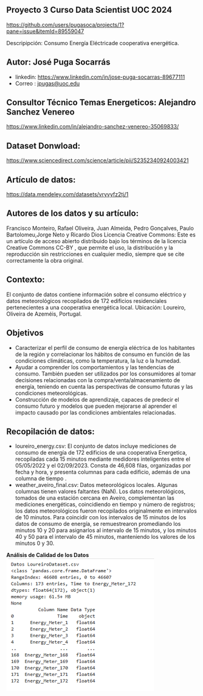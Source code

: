 ## Proyecto 3  Curso Data Scientist  UOC 2024 
https://github.com/users/pugasoca/projects/1?pane=issue&itemId=89559047

Descripipción: Consumo Energía Eléctricade cooperativa energética.
## Autor: José Puga Socarrás
- linkedin: https://www.linkedin.com/in/jose-puga-socarras-89677111
- Correo : jpugas@uoc.edu
## Consultor Técnico Temas Energeticos: Alejandro Sanchez Venereo
https://www.linkedin.com/in/alejandro-sanchez-venereo-35069833/
## Dataset Donwload:
https://www.sciencedirect.com/science/article/pii/S2352340924003421
## Artículo de datos:
https://data.mendeley.com/datasets/vryvyfz2tj/1
## Autores de los datos y su artículo:
Francisco Monteiro, Rafael Oliveira, Juan Almeida, Pedro Gonçalves, Paulo Bartolomeu,Jorge Neto y Ricardo Dios 
Licencia Creative Commons: 
Este es un artículo de acceso abierto distribuido bajo los términos de la licencia Creative Commons CC-BY , que permite el uso, la distribución y la reproducción sin restricciones en cualquier medio, siempre que se cite correctamente la obra original.
## Contexto: 
El conjunto de datos contiene información sobre el consumo eléctrico y datos meteorológicos recopilados de 172 edificios residenciales pertenecientes a una cooperativa energética local. Ubicación:	Loureiro, Oliveira de Azeméis, Portugal.

## Objetivos
- Caracterizar el perfil de consumo de energía eléctrica de los habitantes de la región y correlacionar los hábitos de consumo en función de las condiciones climáticas, como la temperatura, la luz o la humedad.
- Ayudar a comprender los comportamientos y las tendencias de consumo. También pueden ser utilizados por los consumidores al tomar decisiones relacionadas con la compra/venta/almacenamiento de energía, teniendo en cuenta las perspectivas de consumo futuras y las condiciones meteorológicas.
- Construcción de modelos de aprendizaje, capaces de predecir el consumo futuro y modelos que pueden mejorarse al aprender el impacto causado por las condiciones ambientales relacionadas.
## Recopilación de datos:
- loureiro_energy.csv: El conjunto de datos incluye mediciones de consumo de energía de 172 edificios de una cooperativa Energetica, recopiladas cada 15 minutos mediante medidores inteligentes entre el 05/05/2022 y el 02/09/2023. Consta de 46,608 filas, organizadas por fecha y hora, y presenta columnas para cada edificio, además de una columna de tiempo .
- weather_aveiro_final.csv: Datos meteorológicos locales. Algunas columnas tienen valores faltantes (NaN). Los datos meteorológicos, tomados de una estación cercana en Aveiro, complementan las mediciones energéticas, coincidiendo en tiempo y número de registros; los datos meteorológicos fueron recopilados originalmente en intervalos de 10 minutos. Para coincidir con los intervalos de 15 minutos de los datos de consumo de energía, se remuestrearon promediando los minutos 10 y 20 para asignarlos al intervalo de 15 minutos, y los minutos 40 y 50 para el intervalo de 45 minutos, manteniendo los valores de los minutos 0 y 30.

**Análisis de Calidad de los Datos**
![loureiro_energy.csv](img/fig1.LoureiroDataset.png)
 
